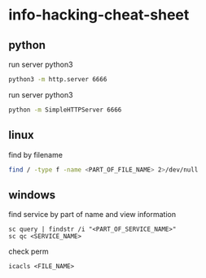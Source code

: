 # info-hacking-cheat-sheet

## python

run server python3

```bash
python3 -m http.server 6666
```

run server python3

```bash
python -m SimpleHTTPServer 6666
```

## linux

find by filename
```bash
find / -type f -name <PART_OF_FILE_NAME> 2>/dev/null
```

## windows

find service by part of name and view information

```console
sc query | findstr /i "<PART_OF_SERVICE_NAME>"
sc qc <SERVICE_NAME>
```

check perm

```console
icacls <FILE_NAME>
```
